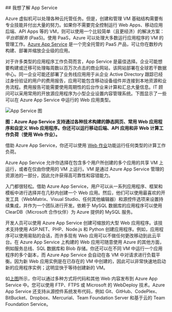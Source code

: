 <a name="tellmeas">
## 我想了解 App Service

Azure 虚拟机可以处理各种云托管任务。但是，创建和管理 VM 基础结构需要有专业技能并付出大量的努力。如果你不需要完全控制运行 Web Apps、移动应用后端、API Apps 等的 VM，则可以使用一个比较简单（且更经济）的解决方案：*平台即服务* (PaaS)。使用 PaaS，Azure 可以处理大多数运行应用程序的 VM 的管理工作。[Azure App Service](../article/app-service/app-service-value-prop-what-is.md) 是一个完全托管的 PaaS 产品，可让你在数秒内构建、部署并缩放企业级的应用。

对于许多类型的应用程序工作负荷而言，App Service 是最佳选择。企业可能想要构建或迁移可处理每周数以百万次点击的商业网站，该网站部署在全球若干数据中心。同一企业可能还部署了业务线应用用于从企业 Active Directory 跟踪已经过身份验证的用户的费用报告，应用可能包含移动设备组件并连接到本地资源和业务流程。费用报告可能需要使用周期性的后台作业来计算和汇总大量信息。IT 顾问可以采用常用的开放源应用程序为小型企业设置内容管理系统。下图显示了一些可以在 Azure App Service 中运行的 Web 应用类型。

<a name="appservice_diagram"></a> ![App Service 图](media/app-service-choose-me-content/diagram.png)
 
**图：Azure App Service 支持通过各种技术构建的静态网页、常用 Web 应用程序和自定义 Web 应用程序。你还可以运行移动后端、API 应用和非 Web 计算工作负荷（使用 Web 作业）。**

借助 Azure App Service，你还可以使用 [Web 作业](../article/app-service-web/websites-webjobs-resources.md)功能运行任何类型的计算工作负荷。

Azure App Service 允许你选择在包含多个用户所创建的多个应用的共享 VM 上运行，或者在仅由你使用的 VM 上运行。VM 是通过 Azure App Service 管理的资源池的一部分，因此允许获得高可靠性和容错能力。

入门都很轻松。借助 Azure App Service，用户可以从一系列应用程序、框架和模板中进行选择并在几秒内创建一个 Web 应用。然后，他们可以使用最喜欢的开发工具（WebMatrix、Visual Studio、任何其他编辑器）和源控件选项来设置持续集成，并作为一个团队进行开发。依赖于 MySQL 数据库的应用程序可以使用 ClearDB（Microsoft 合作伙伴）为 Azure 提供的 MySQL 服务。

开发人员可以使用 Azure App Service 创建可缩放的大型 Web 应用程序。该技术支持使用 ASP.NET、PHP、Node.js 和 Python 创建应用程序。例如，应用程序可以使用易贴的会话，而许多现有 Web 应用可以不做任何更改移动到此云平台。在 Azure App Service 上构建的 Web 应用可随意使用 Azure 的其他方面，例如服务总线、SQL 数据库和 Blob 存储。你还可以在不同 VM 中运行一个应用程序的多个副本，而 Azure App Service 会自动在各 VM 中对请求进行负载平衡。因为新 Web 应用实例是在已存在的 VM 中创建的，因此可以非常快速地启动新的应用程序实例；这明显快于等待创建新的 VM。

如[上图](#appservice_diagram)所示，你可以通过多种方式将代码和其他 Web 内容发布到 Azure App Service 中。您可以使用 FTP、FTPS 或 Microsoft 的 WebDeploy 技术。Azure App Service 还支持从源控件系统发布代码，例如 Git、GitHub、CodePlex、BitBucket、Dropbox、Mercurial、Team Foundation Server 和基于云的 Team Foundation Service。

<!---HONumber=71-->